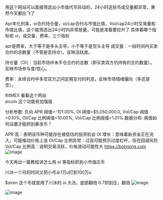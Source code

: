 用这个网站可以直接筛选出小市值代币异动的，24小时这些币成交量都异常，果然今天都拉飞了

Apr年化利率，oi合约持仓量，oi/cap合约与市值比值，Vol/cap24小时交易量和市值比值，这个能筛选出24小时内异常放量，可能是准备要拉升了
具体看哪个指标呢  oi，成交量，费率，三个指标

apr是费率，大于等于是多头主导，小于等于是空头主导
成交量：一段时间内买卖合约的总数量（不管是否持仓）。反映活跃度。

持仓量（OI）：当前市场中未平仓合约的总数（即买卖双方仍持有的合约数量）。反映市场参与度/信心。

费率：永续合约中多空双方之间定期支付的利息，反映市场情绪偏向（多还是空）。

RitMEX 看看这个网站  
aicoin 这个功能有加强版 

分析参数: 负向 APR 阈值=-101.00%, OI 阈值=$5,050,000.0, Vol/Cap 阈值=0.10%, OI/Cap 比例阈值=10.00%, Vol/Cap 比例阈值=1.01%
数据分布:
       阈值如何设置才能抓到暴涨币？

APR 高：表明该币种可能存在被低估的投资机会
OI 增长：意味着新资金正在流入，可能推动价格上涨
OI/Cap 比例异常：过高可能预示过度杠杆，存在回调风险
Vol/Cap 比例高：说明交易活跃，价格波动可能性大
https://botvsing.com
![image](https://github.com/user-attachments/assets/0f2cb4ce-0201-4aaa-8d1f-79ea077ff8e9)

今天再出一篇教程讲怎么用 oi 等指标抓到小市值庄币

川沐一个月的时间又把小号从1万u打到100万u

$siren 这个币就是用了川沐的 oi 大法，底部翻倍 0.7抓到庄，翻倍
![image](https://github.com/user-attachments/assets/fd27d989-b91a-4d23-b940-a489ba6136d9)

![image](https://github.com/user-attachments/assets/d3e3bf6a-9ec3-4c71-a87b-eb7ce84540c7)



